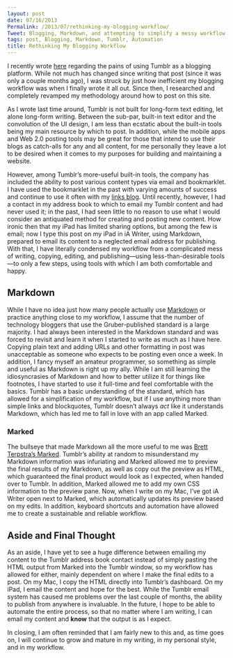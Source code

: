 ```yaml
---
layout: post
date: 07/16/2013
Permalink: /2013/07/rethinking-my-blogging-workflow/
Tweet: Blogging, Markdown, and attempting to simplify a messy workflow.
tags: post, Blogging, Markdown, Tumblr, Automation
title: Rethinking My Blogging Workflow
---
```


<p>I recently wrote <a href="/2013/05/tumblr-as-a-blogging-platform" title="Tumblr As A Blogging Platform - Engineered Eloquence">here</a> regarding the pains of using Tumblr as a blogging platform. While not much has changed since writing that post (since it was only a couple months ago), I was struck by just how inefficient my blogging workflow was when I finally wrote it all out. Since then, I researched and completely revamped my methodology around how to post on this site.</p>

<p>As I wrote last time around, Tumblr is not built for long-form text editing, let alone long-form writing. Between the sub-par, built-in text editor and the convolution of the UI design, I am less than ecstatic about the built-in tools being my main resource by which to post. In addition, while the mobile apps and Web 2.0 posting tools may be great for those that intend to use their blogs as catch-alls for any and all content, for me personally they leave a lot to be desired when it comes to my purposes for building and maintaining a website.</p>

<p>However, among Tumblr’s more-useful built-in tools, the company has included the ability to post various content types via email and bookmarklet. I have used the bookmarklet in the past with varying amounts of success and continue to use it often with my <a href="http://links.engineeredeloquence.com" title="Shared Links - Engineered Eloquence">links blog</a>. Until recently, however, I had a contact in my address book to which to email my Tumblr content and had never used it; in the past, I had seen little to no reason to use what I would consider an antiquated method for creating and posting new content. How ironic then that my iPad has limited sharing options, but among the few is email; now I type this post on my iPad in iA Writer, using Markdown, prepared to email its content to a neglected email address for publishing. With that, I have literally condensed my workflow from a complicated mess of writing, copying, editing, and publishing—using less-than-desirable tools—to only a few steps, using tools with which I am both comfortable and happy.</p>

<h2 id="markdown">Markdown</h2>

<p>While I have no idea just how many people actually use <a href="http://daringfireball.net/projects/markdown/" title="Daring Fireball: Markdown">Markdown</a> or practice anything close to my workflow, I assume that the number of technology bloggers that use the Gruber-published standard is a large majority. I had always been interested in the Markdown standard and was forced to revisit and learn it when I started to write as much as I have here. Copying plain text and adding URLs and other formatting in post was unacceptable as someone who expects to be posting even once a week. In addition, I fancy myself an amateur programmer, so something as simple and useful as Markdown is right up my ally. While I am still learning the idiosyncrasies of Markdown and how to better utilize it for things like footnotes, I have started to use it full-time and feel comfortable with the basics. Tumblr has a basic understanding of the standard, which has allowed for a simplification of my workflow, but if I use anything more than simple links and blockquotes, Tumblr doesn’t always <em>act</em> like it understands Markdown, which has led me to fall in love with an app called Marked.</p>

<h3 id="marked">Marked</h3>

<p>The bullseye that made Markdown all the more useful to me was <a href="http://markedapp.com" title="Marked">Brett Terpstra’s Marked</a>. Tumblr’s ability at random to misunderstand my Markdown information was infuriating and Marked allowed me to preview the final results of my Markdown, as well as copy out the preview as HTML, which guaranteed the final product would look as I expected, when handed over to Tumblr. In addition, Marked allowed me to add my own CSS information to the preview pane. Now, when I write on my Mac, I’ve got iA Writer open next to Marked, which automatically updates its preview based on my edits. In addition, keyboard shortcuts and automation have allowed me to create a sustainable and reliable workflow.</p>

<h2 id="asideandfinalthought">Aside and Final Thought</h2>

<p>As an aside, I have yet to see a huge difference between emailing my content to the Tumblr address book contact instead of simply pasting the HTML output from Marked into the Tumblr window, so my workflow has allowed for either, mainly dependent on where I make the final edits to a post. On my Mac, I copy the HTML directly into Tumblr’s dashboard. On my iPad, I email the content and hope for the best. While the Tumblr email system has caused me problems over the last couple of months, the ability to publish from anywhere is invaluable. In the future, I hope to be able to automate the entire process, so that no matter where I am writing, I can email my content and <strong>know</strong> that the output is as I expect. </p>

<p>In closing, I am often reminded that I am fairly new to this and, as time goes on, I will continue to grow and mature in my writing, in my personal style, and in my workflow.</p>